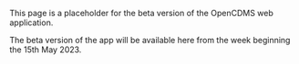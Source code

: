 This page is a placeholder for the beta version of the OpenCDMS web application.

The beta version of the app will be available here from the week beginning the 15th May 2023.
